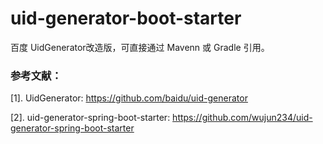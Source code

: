 # uid-generator-boot-starter

百度 UidGenerator改造版，可直接通过 Mavenn 或 Gradle 引用。

### 参考文献：

[1]. UidGenerator: https://github.com/baidu/uid-generator

[2]. uid-generator-spring-boot-starter: https://github.com/wujun234/uid-generator-spring-boot-starter
